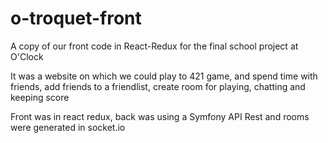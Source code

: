 # o-troquet-front
A copy of our front code in React-Redux for the final school project at O'Clock

It was a website on which we could play to 421 game, and spend time with friends, add friends to a friendlist, create room for playing, chatting and keeping score

Front was in react redux, back was using a Symfony API Rest and rooms were generated in socket.io
